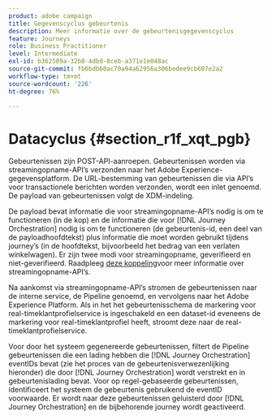 ```yaml
---
product: adobe campaign
title: Gegevenscyclus gebeurtenis
description: Meer informatie over de gebeurtenisgegevenscyclus
feature: Journeys
role: Business Practitioner
level: Intermediate
exl-id: b362589a-32b0-4dbd-8ceb-a371e1e048ac
source-git-commit: fb6bdb60ac70a94a62956a306bedee9cb607e2a2
workflow-type: tm+mt
source-wordcount: '226'
ht-degree: 76%

---
```


# Datacyclus {#section_r1f_xqt_pgb}

Gebeurtenissen zijn POST-API-aanroepen. Gebeurtenissen worden via streamingopname-API’s verzonden naar het Adobe Experience-gegevensplatform. De URL-bestemming van gebeurtenissen die via API’s voor transactionele berichten worden verzonden, wordt een inlet genoemd. De payload van gebeurtenissen volgt de XDM-indeling.

De payload bevat informatie die voor streamingopname-API’s nodig is om te functioneren (in de kop) en de informatie die voor [!DNL Journey Orchestration] nodig is om te functioneren (de gebeurtenis-id, een deel van de payloadhoofdtekst) plus informatie die moet worden gebruikt tijdens journey’s (in de hoofdtekst, bijvoorbeeld het bedrag van een verlaten winkelwagen). Er zijn twee modi voor streamingopname, geverifieerd en niet-geverifieerd. Raadpleeg [deze koppeling](https://experienceleague.adobe.com/docs/experience-platform/xdm/api/getting-started.html)voor meer informatie over streamingopname-API’s.

Na aankomst via streamingopname-API’s stromen de gebeurtenissen naar de interne service, de Pipeline genoemd, en vervolgens naar het Adobe Experience Platform. Als in het het gebeurtenisschema de markering voor real-timeklantprofielservice is ingeschakeld en een dataset-id eveneens de markering voor real-timeklantprofiel heeft, stroomt deze naar de real-timeklantprofielservice.

Voor door het systeem gegenereerde gebeurtenissen, filtert de Pipeline gebeurtenissen die een lading hebben die [!DNL Journey Orchestration] eventIDs bevat (zie het proces van de gebeurtenisverwezenlijking hieronder) die door [!DNL Journey Orchestration] wordt verstrekt en in gebeurtenislading bevat. Voor op regel-gebaseerde gebeurtenissen, identificeert het systeem de gebeurtenis gebruikend de eventID voorwaarde. Er wordt naar deze gebeurtenissen geluisterd door [!DNL Journey Orchestration] en de bijbehorende journey wordt geactiveerd.
